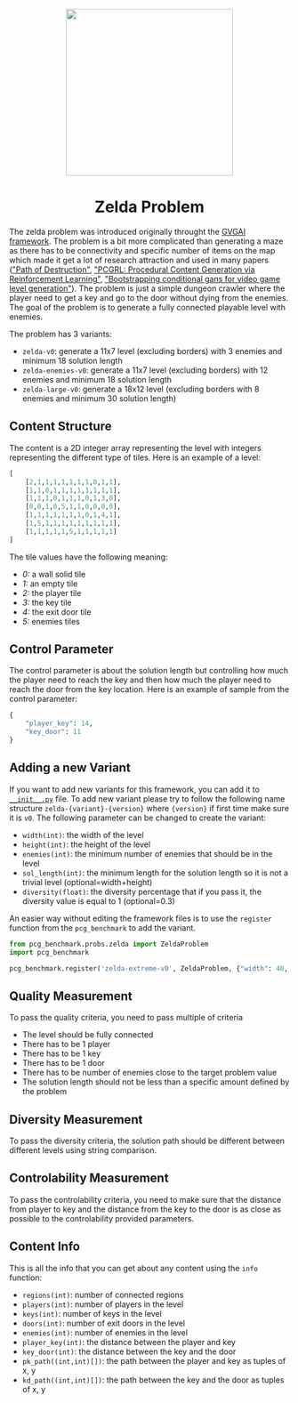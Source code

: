 <p align="center">
	<img height="300px" src="../../../images/zelda/example.png"/>
</p>
<h1 align="center">
Zelda Problem
</h1>

The zelda problem was introduced originally throught the [GVGAI framework](https://github.com/EssexUniversityMCTS/gvgai). The problem is a bit more complicated than generating a maze as there has to be connectivity and specific number of items on the map which made it get a lot of research attraction and used in many papers (["Path of Destruction"](https://arxiv.org/abs/2202.10184), ["PCGRL: Procedural Content Generation via Reinforcement Learning"](https://arxiv.org/abs/2001.09212), ["Bootstrapping conditional gans for video game level generation"](https://arxiv.org/abs/1910.01603)). The problem is just a simple dungeon crawler where the player need to get a key and go to the door without dying from the enemies. The goal of the problem is to generate a fully connected playable level with enemies.

The problem has 3 variants:
- `zelda-v0`: generate a 11x7 level (excluding borders) with 3 enemies and minimum 18 solution length
- `zelda-enemies-v0`: generate a 11x7 level (excluding borders) with 12 enemies and minimum 18 solution length
- `zelda-large-v0`: generate a 18x12 level (excluding borders with 8 enemies and minimum 30 solution length)

## Content Structure
The content is a 2D integer array representing the level with integers representing the different type of tiles. Here is an example of a level:
```python
[	
	[2,1,1,1,1,1,1,1,0,1,1],
	[1,1,0,1,1,1,1,1,1,1,1],
	[1,1,1,0,1,1,1,0,1,3,0],
	[0,0,1,0,5,1,1,0,0,0,0],
	[1,1,1,1,1,1,1,0,1,4,1],
	[1,5,1,1,1,1,1,1,1,1,1],
	[1,1,1,1,1,5,1,1,1,1,1]
]
```
The tile values have the following meaning:
- *0:* a wall solid tile
- *1:* an empty tile
- *2:* the player tile
- *3:* the key tile
- *4:* the exit door tile
- *5:* enemies tiles

## Control Parameter
The control parameter is about the solution length but controlling how much the player need to reach the key and then how much the player need to reach the door from the key location. Here is an example of sample from the control parameter:
```python
{
    "player_key": 14,
	"key_door": 11
}
```

## Adding a new Variant
If you want to add new variants for this framework, you can add it to [`__init__.py`](https://github.com/amidos2006/pcg_benchmark/blob/main/pcg_benchmark/probs/zelda/__init__.py) file. To add new variant please try to follow the following name structure `zelda-{variant}-{version}` where `{version}` if first time make sure it is `v0`. The following parameter can be changed to create the variant:
- `width(int)`: the width of the level
- `height(int)`: the height of the level
- `enemies(int)`: the minimum number of enemies that should be in the level
- `sol_length(int)`: the minimum length for the solution length so it is not a trivial level (optional=width+height)
- `diversity(float)`: the diversity percentage that if you pass it, the diversity value is equal to 1 (optional=0.3)

An easier way without editing the framework files is to use the `register` function from the `pcg_benchmark` to add the variant.
```python
from pcg_benchmark.probs.zelda import ZeldaProblem
import pcg_benchmark

pcg_benchmark.register('zelda-extreme-v0', ZeldaProblem, {"width": 40, "height": 40, "enemies": 50})
```

## Quality Measurement
To pass the quality criteria, you need to pass multiple of criteria
- The level should be fully connected
- There has to be 1 player
- There has to be 1 key
- There has to be 1 door
- There has to be number of enemies close to the target problem value
- The solution length should not be less than a specific amount defined by the problem

## Diversity Measurement
To pass the diversity criteria, the solution path should be different between different levels using string comparison.

## Controlability Measurement
To pass the controlability criteria, you need to make sure that the distance from player to key and the distance from the key to the door is as close as possible to the controlability provided parameters.

## Content Info
This is all the info that you can get about any content using the `info` function:
- `regions(int)`: number of connected regions
- `players(int)`: number of players in the level
- `keys(int)`: number of keys in the level
- `doors(int)`: number of exit doors in the level
- `enemies(int)`: number of enemies in the level
- `player_key(int)`: the distance between the player and key
- `key_door(int)`: the distance between the key and the door
- `pk_path((int,int)[])`: the path between the player and key as tuples of x, y
- `kd_path((int,int)[])`: the path between the key and the door as tuples of x, y